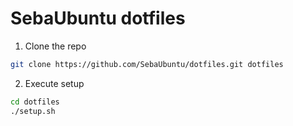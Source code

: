 # SebaUbuntu dotfiles

1. Clone the repo
 
```bash
git clone https://github.com/SebaUbuntu/dotfiles.git dotfiles
```

2. Execute setup

```bash
cd dotfiles
./setup.sh
```
